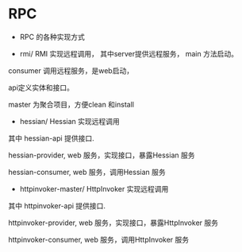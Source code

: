 # RPC
* RPC 的各种实现方式

* rmi/ RMI 实现远程调用，
其中server提供远程服务， main 方法启动。


consumer 调用远程服务，是web启动，


api定义实体和接口。


master 为聚合项目，方便clean 和install


* hessian/ Hessian 实现远程调用


其中 hessian-api 提供接口.


hessian-provider, web 服务，实现接口，暴露Hessian 服务


hessian-consumer, web 服务，调用Hessian 服务

* httpinvoker-master/ HttpInvoker 实现远程调用


其中 httpinvoker-api 提供接口.


httpinvoker-provider, web 服务，实现接口，暴露HttpInvoker 服务


httpinvoker-consumer, web 服务，调用HttpInvoker 服务
